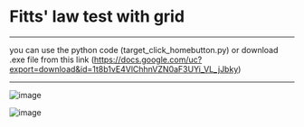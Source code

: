 # Fitts' law test with grid
---
you can use the python code (target_click_homebutton.py) or download .exe file from this link (https://docs.google.com/uc?export=download&id=1t8b1vE4VlChhnVZN0aF3UYi_VL_jJbky)

---
![image](https://user-images.githubusercontent.com/80665546/233918260-17501547-1cef-4567-8665-364650830b3d.png)


![image](https://user-images.githubusercontent.com/80665546/233938516-b3d01b8b-af02-4ddb-8ec9-94a3f80895be.png)
